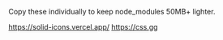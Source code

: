 Copy these individually to keep node_modules 50MB+ lighter.

https://solid-icons.vercel.app/
https://css.gg
